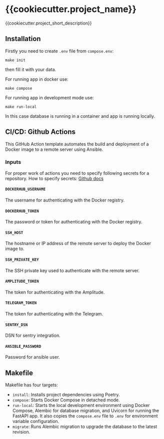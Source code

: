 # {{cookiecutter.project_name}}

{{cookiecutter.project_short_description}}

## Installation

Firstly you need to create `.env` file from `compose.env`:
```shell
make init
```
then fill it with your data.


For running app in docker use:
```shell
make compose
```

For running app in development mode use:
```shell
make run-local
```
In this case database is running in a container and app is running locally.

## CI/CD: Github Actions
This GitHub Action template automates the build and deployment of a Docker 
image to a remote server using Ansible.

### Inputs
For proper work of actions you need to specify following secrets for a 
repository. How to specify secrets: [Github docs](https://docs.github.com/en/actions/security-guides/encrypted-secrets#creating-encrypted-secrets-for-a-repository)

#### `DOCKERHUB_USERNAME`

The username for authenticating with the Docker registry.

#### `DOCKERHUB_TOKEN`

The password or token for authenticating with the Docker registry.

#### `SSH_HOST`

The hostname or IP address of the remote server to deploy the Docker image to.

#### `SSH_PRIVATE_KEY`

The SSH private key used to authenticate with the remote server.

#### `AMPLITUDE_TOKEN`

The token for authenticating with the Amplitude.

#### `TELEGRAM_TOKEN`

The token for authenticating with the Telegram.

#### `SENTRY_DSN`

DSN for sentry integration.

#### `ANSIBLE_PASSWORD`

Password for ansible user.

## Makefile

Makefile has four targets:

- `install`: Installs project dependencies using Poetry.
- `compose`: Starts Docker Compose in detached mode.
- `run-local`: Starts the local development environment using Docker Compose, Alembic for database migration, and Uvicorn for running the FastAPI app. It also copies the `compose.env` file to `.env` for environment variable configuration.
- `migrate`: Runs Alembic migration to upgrade the database to the latest revision.
